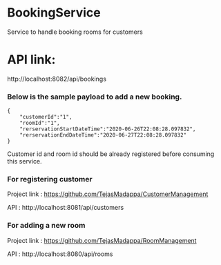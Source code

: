 # BookingService
Service to handle booking rooms for customers

# API link:
http://localhost:8082/api/bookings

### Below is the sample payload to add a new booking.

    {
	    "customerId":"1",
	    "roomId":"1",
	    "rerservationStartDateTime":"2020-06-26T22:08:28.097832",
	    "rerservationEndDateTime":"2020-06-27T22:08:28.097832"
    }
    
Customer id and room id should be already registered before consuming this service. 

### For registering customer
Project link  : https://github.com/TejasMadappa/CustomerManagement

API : http://localhost:8081/api/customers

### For adding a new room
Project link : https://github.com/TejasMadappa/RoomManagement

API : http://localhost:8080/api/rooms
